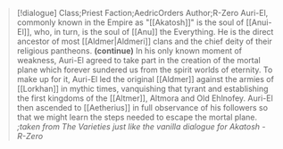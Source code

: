 >[!dialogue] Class;Priest Faction;AedricOrders Author;R-Zero
>Auri-El, commonly known in the Empire as "[[Akatosh]]" is the soul of [[Anui-El]], who, in turn, is the soul of [[Anu]] the Everything. He is the direct ancestor of most [[Aldmer|Aldmeri]] clans and the chief deity of their religious pantheons.
>**(continue)**
>In his only known moment of weakness, Auri-El agreed to take part in the creation of the mortal plane which forever sundered us from the spirit worlds of eternity. To make up for it, Auri-El led the original [[Aldmer]] against the armies of [[Lorkhan]] in mythic times, vanquishing that tyrant and establishing the first kingdoms of the [[Altmer]], Altmora and Old Ehlnofey. Auri-El then ascended to [[Aetherius]] in full observance of his followers so that we might learn the steps needed to escape the mortal plane.
>*;taken from The Varieties just like the vanilla dialogue for Akatosh - R-Zero*